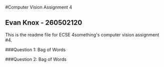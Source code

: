 #Computer Vision Assignment 4
## Evan Knox - 260502120

This is the readme file for ECSE 4something's computer vision assignment #4.

###Question 1: Bag of Words


###Question 2: Bag of Words